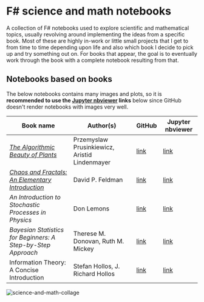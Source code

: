 # F# science and math notebooks

A collection of F# notebooks used to explore scientific and mathematical topics, usually revolving around implementing the ideas from a specific book. Most of these are highly in-work or little small projects that I get to from time to time depending upon life and also which book I decide to pick up and try something out on. For books that appear, the goal is to eventually work through the book with a complete notebook resulting from that.

## Notebooks based on books

The below notebooks contains many images and plots, so it is **recommended to use the [Jupyter nbviewer](https://nbviewer.org/) links** below since GitHub doesn't render notebooks with images very well.

| Book name | Author(s) | GitHub | Jupyter nbviewer |
| --------- | --------- | ------ | ---------------- |
| [*The Algorithmic Beauty of Plants*](http://algorithmicbotany.org/papers/#abop)         | Przemyslaw Prusinkiewicz, Aristid Lindenmayer | [link](./the-algorithmic-beauty-of-plants.ipynb)                                                                     | [link](https://nbviewer.org/github/bmitc/fsharp-science-and-math-notebooks/blob/main/the-algorithmic-beauty-of-plants.ipynb)                   |
| [*Chaos and Fractals: An Elementary Introduction*](http://hornacek.coa.edu/dave/Chaos/) | David P. Feldman                              | [link](./chaos-and-fractals-an-elementary-introduction.ipynb)                                                        | [link](https://nbviewer.org/github/bmitc/fsharp-science-and-math-notebooks/blob/main/chaos-and-fractals-an-elementary-introduction.ipynb)      |
| *An Introduction to Stochastic Processes in Physics*                                    | Don Lemons                                    | [link](./an-introduction-to-stochastic-processes-in-physics.ipynb)                                                   | [link](https://nbviewer.org/github/bmitc/fsharp-science-and-math-notebooks/blob/main/an-introduction-to-stochastic-processes-in-physics.ipynb) |
| *Bayesian Statistics for Beginners: A Step-by-Step Approach*                            | Therese M. Donovan, Ruth M. Mickey            | [link](https://github.com/bmitc/fsharp-science-and-math-notebooks/blob/main/bayesian-statistics-for-beginners.ipynb) | [link](https://nbviewer.org/github/bmitc/fsharp-science-and-math-notebooks/blob/main/bayesian-statistics-for-beginners.ipynb)                  |
| Information Theory: A Concise Introduction                                              | Stefan Hollos, J. Richard Hollos              | [link](./information-theory-a-concise-introduction.ipynb)                                                            | [link](https://nbviewer.org/github/bmitc/fsharp-science-and-math-notebooks/blob/main/information-theory-a-concise-introduction.ipynb)          |

![science-and-math-collage](https://github.com/bmitc/fsharp-science-and-math-notebooks/assets/65685447/3dc73451-a046-4141-8e5d-104d5534ea0f)
